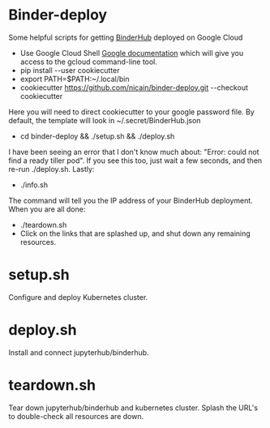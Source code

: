 # Binder-deploy

Some helpful scripts for getting [BinderHub](http://binderhub.readthedocs.io/) deployed on Google Cloud

* Use Google Cloud Shell [Google documentation](https://cloud.google.com/shell/docs/starting-cloud-shell) which will give you access to the gcloud command-line tool.
* pip install --user cookiecutter
* export PATH=$PATH:~/.local/bin
* cookiecutter https://github.com/nicain/binder-deploy.git --checkout cookiecutter

Here you will need to direct cookiecutter to your google password file.  By default, the template will look in ~/.secret/BinderHub.json

* cd binder-deploy && ./setup.sh && ./deploy.sh

I have been seeing an error that I don't know much about: "Error: could not find a ready tiller pod".  If you see this too, just wait a few seconds, and then re-run ./deploy.sh.  Lastly:

* ./info.sh

The command will tell you the IP address of your BinderHub deployment.  When you are all done:

* ./teardown.sh
* Click on the links that are splashed up, and shut down any remaining resources.


# setup.sh

Configure and deploy Kubernetes cluster.

# deploy.sh

Install and connect jupyterhub/binderhub.

# teardown.sh

Tear down jupyterhub/binderhub and kubernetes cluster.  Splash the URL's to double-check all resources are down.